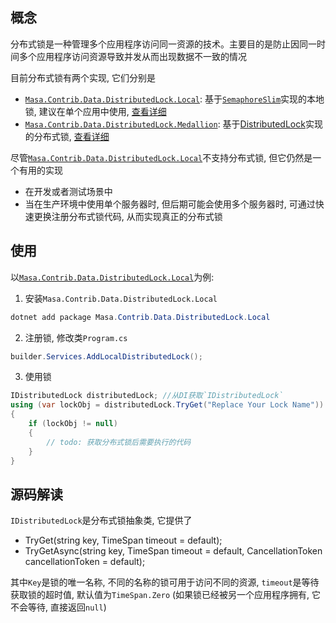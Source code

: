 ## 概念

分布式锁是一种管理多个应用程序访问同一资源的技术。主要目的是防止因同一时间多个应用程序访问资源导致并发从而出现数据不一致的情况

目前分布式锁有两个实现, 它们分别是

* [`Masa.Contrib.Data.DistributedLock.Local`](https://www.nuget.org/packages/Masa.Contrib.Data.DistributedLock.Local): 基于[`SemaphoreSlim`](https://learn.microsoft.com/zh-cn/dotnet/api/system.threading.semaphoreslim)实现的本地锁, 建议在单个应用中使用, [查看详细](/framework/contribs/data/distributed-lock/local)
* [`Masa.Contrib.Data.DistributedLock.Medallion`](https://www.nuget.org/packages/Masa.Contrib.Data.DistributedLock.Medallion): 基于[DistributedLock](https://github.com/madelson/DistributedLock)实现的分布式锁, [查看详细](/framework/contribs/data/distributed-lock/medallion)

尽管[`Masa.Contrib.Data.DistributedLock.Local`](https://www.nuget.org/packages/Masa.Contrib.Data.DistributedLock.Local)不支持分布式锁, 但它仍然是一个有用的实现

* 在开发或者测试场景中
* 当在生产环境中使用单个服务器时, 但后期可能会使用多个服务器时, 可通过快速更换注册分布式锁代码, 从而实现真正的分布式锁

## 使用

以[`Masa.Contrib.Data.DistributedLock.Local`](https://www.nuget.org/packages/Masa.Contrib.Data.DistributedLock.Local)为例:

1. 安装`Masa.Contrib.Data.DistributedLock.Local`

``` powershell
dotnet add package Masa.Contrib.Data.DistributedLock.Local
```

2. 注册锁, 修改类`Program.cs`

``` C#
builder.Services.AddLocalDistributedLock();
```

3. 使用锁

``` C#
IDistributedLock distributedLock; //从DI获取`IDistributedLock`
using (var lockObj = distributedLock.TryGet("Replace Your Lock Name"))
{
    if (lockObj != null)
    {
        // todo: 获取分布式锁后需要执行的代码
    }
}
```

## 源码解读

`IDistributedLock`是分布式锁抽象类, 它提供了

* TryGet(string key, TimeSpan timeout = default);
* TryGetAsync(string key, TimeSpan timeout = default, CancellationToken cancellationToken = default);

其中`Key`是锁的唯一名称, 不同的名称的锁可用于访问不同的资源, `timeout`是等待获取锁的超时值, 默认值为`TimeSpan.Zero` (如果锁已经被另一个应用程序拥有, 它不会等待, 直接返回`null`)